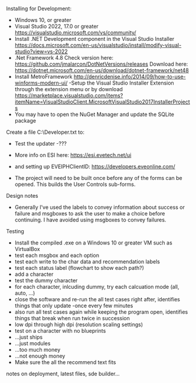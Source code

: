 Installing for Development:
- Windows 10, or greater
- Visual Studio 2022, 17.0 or greater
https://visualstudio.microsoft.com/vs/community/
- Install .NET Development component in the Visual Studio Installer
https://docs.microsoft.com/en-us/visualstudio/install/modify-visual-studio?view=vs-2022
- .Net Framework 4.8
Check version here: https://github.com/jmalarcon/DotNetVersions/releases
Download here: https://dotnet.microsoft.com/en-us/download/dotnet-framework/net48
- Install MetroFramework
http://denricdenise.info/2014/09/how-to-use-winforms-modern-ui/
-Setup the Visual Studio Installer Extension through the extension menu or by download
https://marketplace.visualstudio.com/items?itemName=VisualStudioClient.MicrosoftVisualStudio2017InstallerProjects
- You may have to open the NuGet Manager and update the SQLite package

Create a file C:\Developer.txt to:
- Test the updater
-???

- More info on ESI here: https://esi.evetech.net/ui
- and setting up EVEIPHClientID: https://developers.eveonline.com/
- The project will need to be built once before any of the forms can be opened. This builds the User Controls sub-forms. 

Design notes
- Generally I've used the labels to convey information about success or failure and msgboxes to ask the user to make a choice before continuing. I have avoided using msgboxes to convey failures.

Testing
- Install the compiled .exe on a Windows 10 or greater VM such as VirtualBox
- test each msgbox and each option
- test each write to the char data and recommendation labels
- test each status label (flowchart to show each path?)
- add a character
- test the dummy character
- for each character, inlcuding dummy, try each calcuation mode (all, auto, ...)
- close the software and re-run the all test cases right after, identifies things that only update -once every few minutes
- also run all test cases again while keeping the program open, identifies things that break when run twice in succession
- low dpi through high dpi (resolution scaling settings)
- test on a character with no blueprints
- ...just ships
- ...just modules
- ...too much money
- ...not enough money
- Make sure the all the recommend text fits

notes on deployment, latest files, sde builder...